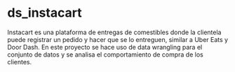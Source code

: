 # ds_instacart
Instacart es una plataforma de entregas de comestibles donde la clientela puede registrar un pedido y hacer que se lo entreguen, similar a Uber Eats y Door Dash.
En este proyecto se hace uso de data wrangling para el conjunto de datos y se analisa el comportamiento de compra de los clientes.
